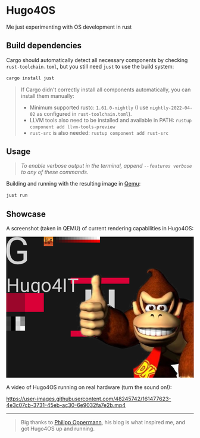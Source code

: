 # Hugo4OS

Me just experimenting with OS development in rust

## Build dependencies

Cargo should automatically detect all necessary components by checking `rust-toolchain.toml`, but you still need `just` to use the build system:

```bash
cargo install just
```

> If Cargo didn't correctly install all components automatically, you can install them manually:
> 
> - Minimum supported rustc: `1.61.0-nightly` (I use `nightly-2022-04-02` as configured in `rust-toolchain.toml`).
> - LLVM tools also need to be installed and available in PATH: `rustup component add llvm-tools-preview`
> - `rust-src` is also needed: `rustup component add rust-src`


## Usage

> _To enable verbose output in the terminal, append `--features verbose` to any of these commands._

Building and running with the resulting image in [Qemu](https://www.qemu.org/):

```bash
just run
```

## Showcase

A screenshot (taken in QEMU) of current rendering capabilities in Hugo4OS:

![wowie](./.github/showcase/screenshot-2022-04-03_19-03-52.png)

A video of Hugo4OS running on real hardware (turn the sound on!):

https://user-images.githubusercontent.com/48245742/161477623-4e3c07cb-3731-45eb-ac30-6e9032fa7e2b.mp4

---

> Big thanks to [Philipp Oppermann](https://os.phil-opp.com/), his blog is what inspired me, and got Hugo4OS up and running.